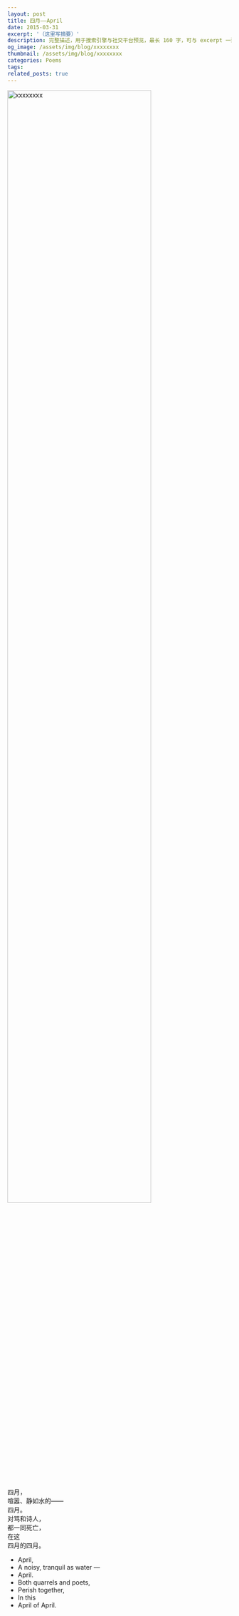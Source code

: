 ```yaml
---
layout: post
title: 四月——April
date: 2015-03-31
excerpt: '（这里写摘要）'
description: 完整描述，用于搜索引擎与社交平台预览，最长 160 字，可与 excerpt 一致
og_image: /assets/img/blog/xxxxxxxx
thumbnail: /assets/img/blog/xxxxxxxx
categories: Poems
tags: 
related_posts: true
---
```


<img src="/assets/img/blog/xxxxxxxx" style="width:80%;" alt="xxxxxxxx">

四月，  
喧嚣、静如水的——  
四月。  
对骂和诗人，  
都一同死亡，  
在这  
四月的四月。

- April,
- A noisy, tranquil as water —
- April.
- Both quarrels and poets,
- Perish together,
- In this
- April of April.